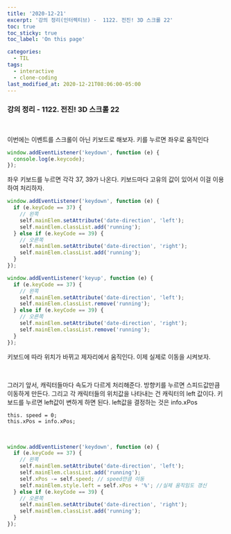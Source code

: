 ```yaml
---
title: '2020-12-21'
excerpt: '강의 정리(인터렉티브) -  1122. 전진! 3D 스크롤 22'
toc: true
toc_sticky: true
toc_label: 'On this page'

categories:
  - TIL
tags:
  - interactive
  - clone-coding
last_modified_at: 2020-12-21T08:06:00-05:00
---
```


### 강의 정리 - 1122. 전진! 3D 스크롤 22

<br />

이번에는 이벤트를 스크롤이 아닌 키보드로 해보자. 키를 누르면 좌우로 움직인다

```javascript
window.addEventListener('keydown', function (e) {
  console.log(e.keycode);
});
```

좌우 키보드를 누르면 각각 37, 39가 나온다. 키보드마다 고유의 값이 있어서 이걸 이용하여 처리하자.

```javascript
window.addEventListener('keydown', function (e) {
  if (e.keyCode == 37) {
    // 왼쪽
    self.mainElem.setAttribute('date-direction', 'left');
    self.mainElem.classList.add('running');
  } else if (e.keyCode == 39) {
    // 오른쪽
    self.mainElem.setAttribute('date-direction', 'right');
    self.mainElem.classList.add('running');
  }
});

window.addEventListener('keyup', function (e) {
  if (e.keyCode == 37) {
    // 왼쪽
    self.mainElem.setAttribute('date-direction', 'left');
    self.mainElem.classList.remove('running');
  } else if (e.keyCode == 39) {
    // 오른쪽
    self.mainElem.setAttribute('date-direction', 'right');
    self.mainElem.classList.remove('running');
  }
});
```

키보드에 따라 위치가 바뀌고 제자리에서 움직인다. 이제 실제로 이동을 시켜보자.

<br />

그러기 앞서, 캐릭터들마다 속도가 다르게 처리해준다. 방향키를 누르면 스피드값만큼 이동하게 만든다. 그리고 각 캐릭터들의 위치값을 나타내는 건 캐릭터의 left 값이다. 키보드를 누르면 left값이 변하게 하면 된다. left값을 결정하는 것은 info.xPos

```
this. speed = 0;
this.xPos = info.xPos;
```

<br />

```javascript
window.addEventListener('keydown', function (e) {
  if (e.keyCode == 37) {
    // 왼쪽
    self.mainElem.setAttribute('date-direction', 'left');
    self.mainElem.classList.add('running');
    self.xPos -= self.speed; // speed만큼 이동
    self.mainElem.style.left = self.xPos + '%'; //실제 움직임도 갱신
  } else if (e.keyCode == 39) {
    // 오른쪽
    self.mainElem.setAttribute('date-direction', 'right');
    self.mainElem.classList.add('running');
  }
});
```
